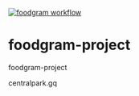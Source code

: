 [![foodgram workflow](https://github.com/IgorOlenchuk/foodgram-project/actions/workflows/foodgram_workflow.yml/badge.svg)](https://github.com/IgorOlenchuk/foodgram-project/actions/workflows/foodgram_workflow.yml)

# foodgram-project
foodgram-project

centralpark.gq